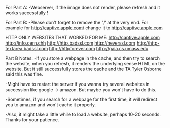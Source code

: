 For Part A: 
-Webserver, if the image does not render, please refresh and it works successfully !

For Part B:
-Please don't forget to remove the '/' at the very end. For example for http://captive.apple.com/ change it to http://captive.apple.com

HTTP ONLY WEBSITES THAT WORKED FOR ME: 
http://captive.apple.com
http://info.cern.chh
http://http.badssl.com
http://neverssl.com
http://http-textarea.badssl.com
http://httpforever.com
http://gaia.cs.umass.edu

Part B Notes:
-If you store a webpage in the cache, and then try to search the website, mhen you refresh, it renders the underlying sense HTML on the website. But it still successfully stores the cache and the TA Tyler Osborne said this was fine.

-Might have to restart the server if you wanna try several websites in succession like google -> amazon. But maybe you won't have to do this.

-Sometimes, if you search for a webpage for the first time, it will redirect you to amazon and won't cache it properly. 

-Also, it might take a little while to load a website, perhaps 10-20 seconds. Thanks for your patience.
